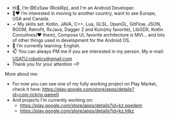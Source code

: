 - Hi👋, I’m @ExSaw (RickRip), and I'm an Android Developer.
- 👀❤ I’m interested in moving to another country, want to see Europe, USA and Canada.
- ✓ My skills set: Kotlin, JAVA, C++, Lua, GLSL, OpenGL, GitFlow, JSON, ROOM, Retrofit, RxJava, Dagger 2 and Koin(my favorite), LibGDX, Kotlin Coroutines(❤ them), Compose UI, favorite architecture is  MVI... and lots of other things used in development for the Android OS.
- 🌱 I’m currently learning: English.
- 📫 You can always PM me if you are interested in my person. My e-mail: USATU.robotics@gmail.com
- Thank you for your attention =P

More about me:
- For now you can see one of my fully working project on Play Market, 
check it here: https://play.google.com/store/apps/details?id=com.rickrip.game0
- And projects I'm currently working on:
  * https://play.google.com/store/apps/details?id=kz.poedem
  * https://play.google.com/store/apps/details?id=kz.htkz

<!---
ExSaw/ExSaw is a ✨ special ✨ repository because its `README.md` (this file) appears on your GitHub profile.
You can click the Preview link to take a look at your changes.
--->
